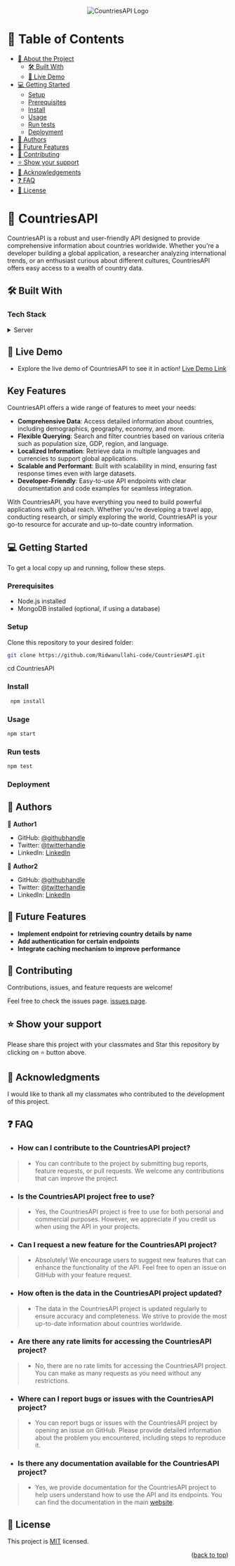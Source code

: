 

<a name="readme-top"></a>

<div align="center">

  ![CountriesAPI Logo](./best-countries-to-live-in.webp)

</div>

<!-- TABLE OF CONTENTS -->

# 📗 Table of Contents

- [📖 About the Project](#about-project)
  - [🛠 Built With](#built-with)
  - [🚀 Live Demo](#live-demo)
- [💻 Getting Started](#getting-started)
  - [Setup](#setup)
  - [Prerequisites](#prerequisites)
  - [Install](#install)
  - [Usage](#usage)
  - [Run tests](#run-tests)
  - [Deployment](#triangular_flag_on_post-deployment)
- [👥 Authors](#authors)
- [🔭 Future Features](#future-features)
- [🤝 Contributing](#contributing)
- [⭐️ Show your support](#support)
- [🙏 Acknowledgements](#acknowledgements)
- [❓ FAQ](#faq)
- [📝 License](#license)

<!-- PROJECT DESCRIPTION -->

# 📖 CountriesAPI <a name="about-project"></a>

CountriesAPI is a robust and user-friendly API designed to provide comprehensive information about countries worldwide. Whether you're a developer building a global application, a researcher analyzing international trends, or an enthusiast curious about different cultures, CountriesAPI offers easy access to a wealth of country data.

## 🛠 Built With <a name="built-with"></a>

### Tech Stack <a name="tech-stack"></a>

<details>
  <summary>Server</summary>
  <ul>
    <li><a href="https://expressjs.com/">Express.js</a></li>
    <li><a href="https://www.typescriptlang.org/">TypeScript</a></li>
    <li><a href="https://mongoosejs.com/">Mongoose</a></li>
  </ul>
</details>

<!-- LIVE DEMO -->

## 🚀 Live Demo <a name="live-demo"></a>

- Explore the live demo of CountriesAPI to see it in action! [Live Demo Link](https://yourdeployedapplicationlink.com)

## Key Features <a name="key-features"></a>

CountriesAPI offers a wide range of features to meet your needs:

- **Comprehensive Data**: Access detailed information about countries, including demographics, geography, economy, and more.
- **Flexible Querying**: Search and filter countries based on various criteria such as population size, GDP, region, and language.
- **Localized Information**: Retrieve data in multiple languages and currencies to support global applications.
- **Scalable and Performant**: Built with scalability in mind, ensuring fast response times even with large datasets.
- **Developer-Friendly**: Easy-to-use API endpoints with clear documentation and code examples for seamless integration.

With CountriesAPI, you have everything you need to build powerful applications with global reach. Whether you're developing a travel app, conducting research, or simply exploring the world, CountriesAPI is your go-to resource for accurate and up-to-date country information.

<!-- GETTING STARTED -->

## 💻 Getting Started <a name="getting-started"></a>

To get a local copy up and running, follow these steps.

### Prerequisites

- Node.js installed
- MongoDB installed (optional, if using a database)

### Setup

Clone this repository to your desired folder:

```sh
git clone https://github.com/Ridwanullahi-code/CountriesAPI.git
```
cd CountriesAPI

### Install

```sh
 npm install
```

### Usage

```sh
npm start
```
### Run tests

```sh
npm test
```
### Deployment

<!-- AUTHORS -->

## 👥 Authors <a name="authors"></a>

👤 **Author1**

- GitHub: [@githubhandle](https://github.com/githubhandle)
- Twitter: [@twitterhandle](https://twitter.com/twitterhandle)
- LinkedIn: [LinkedIn](https://linkedin.com/in/linkedinhandle)

👤 **Author2**

- GitHub: [@githubhandle](https://github.com/githubhandle)
- Twitter: [@twitterhandle](https://twitter.com/twitterhandle)
- LinkedIn: [LinkedIn](https://linkedin.com/in/linkedinhandle)

<!-- FUTURE FEATURES -->

## 🔭 Future Features <a name="future-features"></a>

- **Implement endpoint for retrieving country details by name**
- **Add authentication for certain endpoints**
- **Integrate caching mechanism to improve performance**

<!-- CONTRIBUTING -->

## 🤝 Contributing <a name="contributing"></a>

Contributions, issues, and feature requests are welcome!

Feel free to check the issues page. [issues page](../../issues/).

<!-- SUPPORT -->

## ⭐️ Show your support <a name="support"></a>

Please share this project with your classmates and Star this repository by clicking on ⭐ button above.

<!-- ACKNOWLEDGEMENTS -->

## 🙏 Acknowledgments <a name="acknowledgements"></a>

I would like to thank all my classmates who contributed to the development of this project.

<!-- FAQ (optional) -->

## ❓ FAQ <a name="faq"></a>

- ### How can I contribute to the CountriesAPI project?
>- You can contribute to the project by submitting bug reports, feature requests, or pull requests. We welcome any contributions that can improve the project.

- ### Is the CountriesAPI project free to use?
>- Yes, the CountriesAPI project is free to use for both personal and commercial purposes. However, we appreciate if you credit us when using the API in your projects.

- ### Can I request a new feature for the CountriesAPI project?
>- Absolutely! We encourage users to suggest new features that can enhance the functionality of the API. Feel free to open an issue on GitHub with your feature request.

- ### How often is the data in the CountriesAPI project updated?
>- The data in the CountriesAPI project is updated regularly to ensure accuracy and completeness. We strive to provide the most up-to-date information about countries worldwide.

- ### Are there any rate limits for accessing the CountriesAPI project?
>- No, there are no rate limits for accessing the CountriesAPI project. You can make as many requests as you need without any restrictions.

- ### Where can I report bugs or issues with the CountriesAPI project?
>- You can report bugs or issues with the CountriesAPI project by opening an issue on GitHub. Please provide detailed information about the problem you encountered, including steps to reproduce it.

- ### Is there any documentation available for the CountriesAPI project?
>- Yes, we provide documentation for the CountriesAPI project to help users understand how to use the API and its endpoints. You can find the documentation in the main [website]().

<!-- LICENSE -->

## 📝 License <a name="license"></a>

This project is [MIT](./LICENSE) licensed.

<p align="right">(<a href="#readme-top">back to top</a>)</p>
